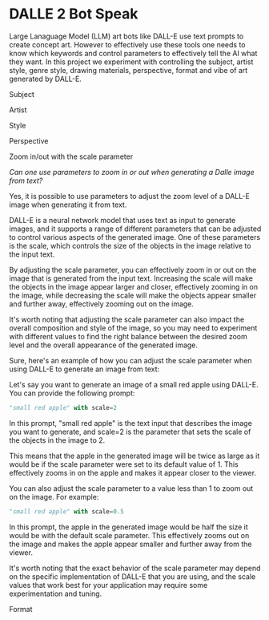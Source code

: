 # DALLE 2 Bot Speak

Large Lanaguage Model (LLM) art bots like DALL-E use text prompts to create concept art. However to effectively use these tools one needs to know which keywords and control parameters to effectively tell the AI what they want.  In this project we experiment with controlling the subject, artist style, genre style, drawing materials, perspective, format and vibe of art generated by DALL-E.

Subject


Artist

Style

Perspective

Zoom in/out with the scale parameter

*Can one use parameters to zoom in or out when generating a Dalle image from text?*   


Yes, it is possible to use parameters to adjust the zoom level of a DALL-E image when generating it from text.

DALL-E is a neural network model that uses text as input to generate images, and it supports a range of different parameters that can be adjusted to control various aspects of the generated image. One of these parameters is the scale, which controls the size of the objects in the image relative to the input text.

By adjusting the scale parameter, you can effectively zoom in or out on the image that is generated from the input text. Increasing the scale will make the objects in the image appear larger and closer, effectively zooming in on the image, while decreasing the scale will make the objects appear smaller and further away, effectively zooming out on the image.

It's worth noting that adjusting the scale parameter can also impact the overall composition and style of the image, so you may need to experiment with different values to find the right balance between the desired zoom level and the overall appearance of the generated image.

Sure, here's an example of how you can adjust the scale parameter when using DALL-E to generate an image from text:

Let's say you want to generate an image of a small red apple using DALL-E. You can provide the following prompt:

```python
"small red apple" with scale=2
```


In this prompt, "small red apple" is the text input that describes the image you want to generate, and scale=2 is the parameter that sets the scale of the objects in the image to 2.   

This means that the apple in the generated image will be twice as large as it would be if the scale parameter were set to its default value of 1. This effectively zooms in on the apple and makes it appear closer to the viewer.    

You can also adjust the scale parameter to a value less than 1 to zoom out on the image. For example:    

```python
"small red apple" with scale=0.5
```

In this prompt, the apple in the generated image would be half the size it would be with the default scale parameter. This effectively zooms out on the image and makes the apple appear smaller and further away from the viewer.   

It's worth noting that the exact behavior of the scale parameter may depend on the specific implementation of DALL-E that you are using, and the scale values that work best for your application may require some experimentation and tuning.    


Format




